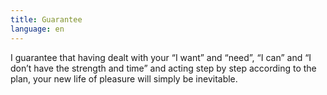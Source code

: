 ```yaml
---
title: Guarantee
language: en
---
```


<p>I guarantee that having dealt with your “I want” and “need”, “I can” and “I don’t have the strength and time” and acting step by step according to the plan, your new life of pleasure will simply be inevitable.</p>
